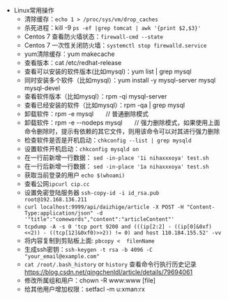 - Linux常用操作
	- 清除缓存：`echo 1 > /proc/sys/vm/drop_caches`
	- 杀死进程：kill -9 `ps -ef |grep tomcat | awk '{print $2,$3}'`
	- Centos 7 查看防火墙状态：`firewall-cmd --state`
	- Centos 7 一次性关闭防火墙：`systemctl stop firewalld.service`
	- yum清除缓存：yum makecache
	- 查看版本：cat /etc/redhat-release
	- 查看可以安装的软件版本(比如mysql)：yum list | grep mysql
	- 同时安装多个软件（比如mysql）：yum install -y mysql-server mysql mysql-devel
	- 查看软件版本（比如mysql）：rpm -qi mysql-server
	- 查看已经安装的软件（比如mysql）：rpm -qa | grep mysql
	- 卸载软件：rpm -e mysql　　// 普通删除模式
	- 卸载软件：rpm -e --nodeps mysql　　// 强力删除模式，如果使用上面命令删除时，提示有依赖的其它文件，则用该命令可以对其进行强力删除
	- 检查软件是否是开机启动：`chkconfig --list | grep mysqld`
	- 设置软件开机启动：`chkconfig mysqld on`
	- 在一行前新增一行数据： `sed -in-place '1i nihaxxxoya' test.sh`
	- 在一行后新增一行数据： `sed -in-place '1a nihaxxxoya' test.sh`
	-  获取当前登录的用户 `echo $(whoami)`
	- 查看公网`ipcurl cip.cc`
	- 设置免密登陆服务器 `ssh-copy-id -i id_rsa.pub root@192.168.136.211`
	- `curl localhost:9999/api/daizhige/article -X POST -H "Content-Type:application/json" -d '"title":"comewords","content":"articleContent"'`
	- `tcpdump -A -s 0 'tcp port 9200 and (((ip[2:2] - ((ip[0]&0xf)<<2)) - ((tcp[12]&0xf0)>>2)) != 0) and host 110.184.155.52' -vv`
	- 将内容复制到剪贴板上面: `pbcopy <  filenName`
	- 生成ssh密钥：`ssh-keygen -t rsa -b 4096 -C "your_email@example.com"`
	-  `cat /root/.bash_history` or `history` 查看命令行执行历史记录 https://blog.csdn.net/qingchenldl/article/details/79694061
	- 修改所属组和用户：chown -R www:www [file]
	- 给其他用户增加权限：setfacl -m u:xman:rx
